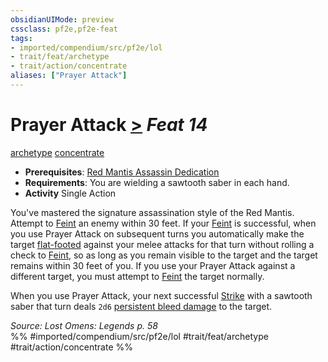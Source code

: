 ```yaml
---
obsidianUIMode: preview
cssclass: pf2e,pf2e-feat
tags:
- imported/compendium/src/pf2e/lol
- trait/feat/archetype
- trait/action/concentrate
aliases: ["Prayer Attack"]
---
```

# Prayer Attack  [>](chapter-9-playing-the-game.md#Actions "Single Action") *Feat 14*  
[archetype](archetype.md)  [concentrate](concentrate.md)  

- **Prerequisites**: [Red Mantis Assassin Dedication](red-mantis-assassin-dedication-lowg.md)
- **Requirements**: You are wielding a sawtooth saber in each hand.
- **Activity** Single Action

You've mastered the signature assassination style of the Red Mantis. Attempt to [Feint](feint.md) an enemy within 30 feet. If your [Feint](feint.md) is successful, when you use Prayer Attack on subsequent turns you automatically make the target [flat-footed](conditions.md#Flat-footed) against your melee attacks for that turn without rolling a check to [Feint](feint.md), so as long as you remain visible to the target and the target remains within 30 feet of you. If you use your Prayer Attack against a different target, you must attempt to [Feint](feint.md) the target normally.

When you use Prayer Attack, your next successful [Strike](strike.md) with a sawtooth saber that turn deals `2d6` [persistent bleed damage](conditions.md#Persistent%20Damage) to the target.

*Source: Lost Omens: Legends p. 58*  
%% #imported/compendium/src/pf2e/lol #trait/feat/archetype #trait/action/concentrate %%